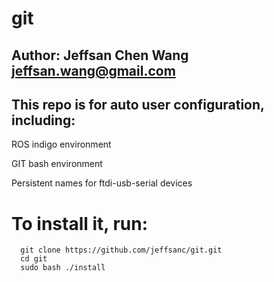 # git
## Author: Jeffsan Chen Wang <jeffsan.wang@gmail.com>
## This repo is for auto user configuration, including:
  ROS indigo environment
  
  GIT bash environment
  
  Persistent names for ftdi-usb-serial devices
  
  
# To install it, run:
      git clone https://github.com/jeffsanc/git.git
      cd git
      sudo bash ./install
